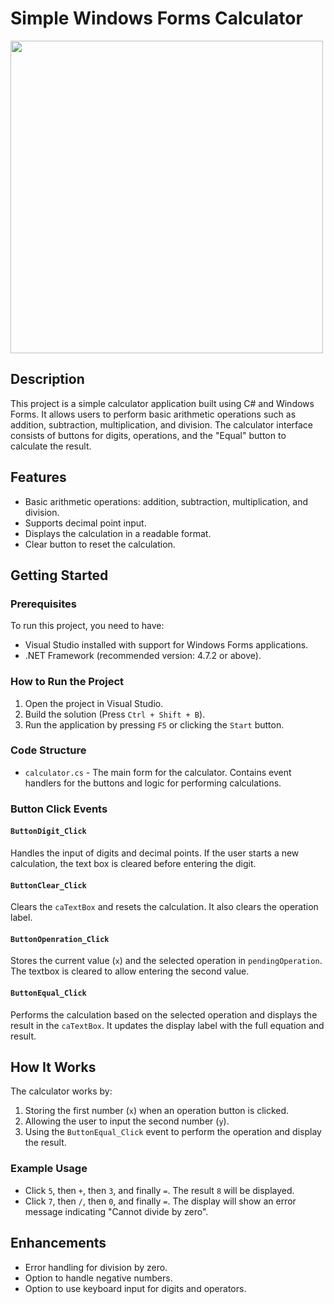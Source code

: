 # Simple Windows Forms Calculator
<img src="https://github.com/user-attachments/assets/3ac14f99-f8f5-41e7-9bd5-f578db91cc0e" width="500" />

## Description
This project is a simple calculator application built using C# and Windows Forms. It allows users to perform basic arithmetic operations such as addition, subtraction, multiplication, and division. The calculator interface consists of buttons for digits, operations, and the "Equal" button to calculate the result.

## Features
- Basic arithmetic operations: addition, subtraction, multiplication, and division.
- Supports decimal point input.
- Displays the calculation in a readable format.
- Clear button to reset the calculation.

## Getting Started

### Prerequisites
To run this project, you need to have:
- Visual Studio installed with support for Windows Forms applications.
- .NET Framework (recommended version: 4.7.2 or above).

### How to Run the Project
1. Open the project in Visual Studio.
2. Build the solution (Press `Ctrl + Shift + B`).
3. Run the application by pressing `F5` or clicking the `Start` button.

### Code Structure

- `calculator.cs` - The main form for the calculator. Contains event handlers for the buttons and logic for performing calculations.

### Button Click Events

#### `ButtonDigit_Click`
Handles the input of digits and decimal points. If the user starts a new calculation, the text box is cleared before entering the digit.

#### `ButtonClear_Click`
Clears the `caTextBox` and resets the calculation. It also clears the operation label.

#### `ButtonOpenration_Click`
Stores the current value (`x`) and the selected operation in `pendingOperation`. The textbox is cleared to allow entering the second value.

#### `ButtonEqual_Click`
Performs the calculation based on the selected operation and displays the result in the `caTextBox`. It updates the display label with the full equation and result.

## How It Works

The calculator works by:
1. Storing the first number (`x`) when an operation button is clicked.
2. Allowing the user to input the second number (`y`).
3. Using the `ButtonEqual_Click` event to perform the operation and display the result.

### Example Usage
- Click `5`, then `+`, then `3`, and finally `=`. The result `8` will be displayed.
- Click `7`, then `/`, then `0`, and finally `=`. The display will show an error message indicating "Cannot divide by zero".

## Enhancements
- Error handling for division by zero.
- Option to handle negative numbers.
- Option to use keyboard input for digits and operators.
